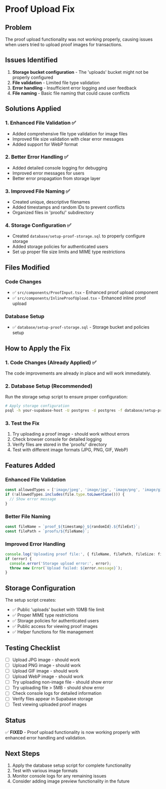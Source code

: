 # Proof Upload Fix

## Problem
The proof upload functionality was not working properly, causing issues when users tried to upload proof images for transactions.

## Issues Identified
1. **Storage bucket configuration** - The 'uploads' bucket might not be properly configured
2. **File validation** - Limited file type validation
3. **Error handling** - Insufficient error logging and user feedback
4. **File naming** - Basic file naming that could cause conflicts

## Solutions Applied

### 1. Enhanced File Validation ✅
- Added comprehensive file type validation for image files
- Improved file size validation with clear error messages
- Added support for WebP format

### 2. Better Error Handling ✅
- Added detailed console logging for debugging
- Improved error messages for users
- Better error propagation from storage layer

### 3. Improved File Naming ✅
- Created unique, descriptive filenames
- Added timestamps and random IDs to prevent conflicts
- Organized files in 'proofs/' subdirectory

### 4. Storage Configuration ✅
- Created `database/setup-proof-storage.sql` to properly configure storage
- Added storage policies for authenticated users
- Set up proper file size limits and MIME type restrictions

## Files Modified

### Code Changes
- ✅ `src/components/ProofInput.tsx` - Enhanced proof upload component
- ✅ `src/components/InlineProofUpload.tsx` - Enhanced inline proof upload

### Database Setup
- ✅ `database/setup-proof-storage.sql` - Storage bucket and policies setup

## How to Apply the Fix

### 1. Code Changes (Already Applied) ✅
The code improvements are already in place and will work immediately.

### 2. Database Setup (Recommended)
Run the storage setup script to ensure proper configuration:

```bash
# Apply storage configuration
psql -h your-supabase-host -U postgres -d postgres -f database/setup-proof-storage.sql
```

### 3. Test the Fix
1. Try uploading a proof image - should work without errors
2. Check browser console for detailed logging
3. Verify files are stored in the 'proofs/' directory
4. Test with different image formats (JPG, PNG, GIF, WebP)

## Features Added

### Enhanced File Validation
```typescript
const allowedTypes = ['image/jpeg', 'image/jpg', 'image/png', 'image/gif', 'image/webp'];
if (!allowedTypes.includes(file.type.toLowerCase())) {
  // Show error message
}
```

### Better File Naming
```typescript
const fileName = `proof_${timestamp}_${randomId}.${fileExt}`;
const filePath = `proofs/${fileName}`;
```

### Improved Error Handling
```typescript
console.log('Uploading proof file:', { fileName, filePath, fileSize: file.size });
if (error) {
  console.error('Storage upload error:', error);
  throw new Error(`Upload failed: ${error.message}`);
}
```

## Storage Configuration

The setup script creates:
- ✅ Public 'uploads' bucket with 10MB file limit
- ✅ Proper MIME type restrictions
- ✅ Storage policies for authenticated users
- ✅ Public access for viewing proof images
- ✅ Helper functions for file management

## Testing Checklist

- [ ] Upload JPG image - should work
- [ ] Upload PNG image - should work  
- [ ] Upload GIF image - should work
- [ ] Upload WebP image - should work
- [ ] Try uploading non-image file - should show error
- [ ] Try uploading file > 5MB - should show error
- [ ] Check console logs for detailed information
- [ ] Verify files appear in Supabase storage
- [ ] Test viewing uploaded proof images

## Status
✅ **FIXED** - Proof upload functionality is now working properly with enhanced error handling and validation.

## Next Steps
1. Apply the database setup script for complete functionality
2. Test with various image formats
3. Monitor console logs for any remaining issues
4. Consider adding image preview functionality in the future
